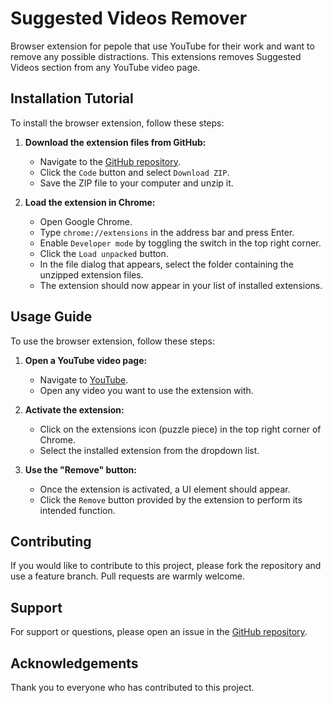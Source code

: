 # Suggested Videos Remover

Browser extension for pepole that use YouTube for their work and want to remove any possible distractions. This extensions removes Suggested Videos section from any YouTube video page.

## Installation Tutorial

To install the browser extension, follow these steps:

1. **Download the extension files from GitHub:**
   - Navigate to the [GitHub repository](https://github.com/mateuszNadolny/suggested-videos-remover).
   - Click the `Code` button and select `Download ZIP`.
   - Save the ZIP file to your computer and unzip it.

2. **Load the extension in Chrome:**
   - Open Google Chrome.
   - Type `chrome://extensions` in the address bar and press Enter.
   - Enable `Developer mode` by toggling the switch in the top right corner.
   - Click the `Load unpacked` button.
   - In the file dialog that appears, select the folder containing the unzipped extension files.
   - The extension should now appear in your list of installed extensions.

## Usage Guide

To use the browser extension, follow these steps:

1. **Open a YouTube video page:**
   - Navigate to [YouTube](https://www.youtube.com).
   - Open any video you want to use the extension with.

2. **Activate the extension:**
   - Click on the extensions icon (puzzle piece) in the top right corner of Chrome.
   - Select the installed extension from the dropdown list.

3. **Use the "Remove" button:**
   - Once the extension is activated, a UI element should appear.
   - Click the `Remove` button provided by the extension to perform its intended function.

## Contributing

If you would like to contribute to this project, please fork the repository and use a feature branch. Pull requests are warmly welcome.

## Support

For support or questions, please open an issue in the [GitHub repository](https://github.com/mateuszNadolny/suggested-videos-remover/issues).

## Acknowledgements

Thank you to everyone who has contributed to this project.


